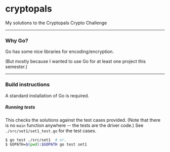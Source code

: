 # cryptopals
My solutions to the Cryptopals Crypto Challenge

---

### Why Go?

Go has some nice libraries for encoding/encryption.

(But mostly because I wanted to use Go for at least one project this semester.)

---

### Build instructions
A standard installation of Go is required.

##### Running tests
This checks the solutions against the test cases provided. (Note that there is no `main` function anywhere -- the tests are the driver code.) See `./src/set1/set1_test.go` for the test cases.
```bash
$ go test ./src/set1  # or,
$ GOPATH=$(pwd):$GOPATH go test set1
```
